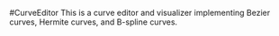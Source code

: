#CurveEditor
This is a curve editor and visualizer implementing Bezier curves, Hermite curves, and B-spline curves.